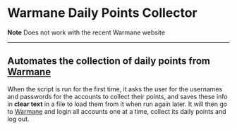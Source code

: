 # Warmane Daily Points Collector  
**Note** Does not work with the recent Warmane website  

---

## Automates the collection of daily points from [Warmane](https://www.warmane.com/)

When the script is run for the first time, it asks the user for the usernames and passwords for the accounts to collect their points, and saves these info in **clear text** in a file to load them from it when run again later. It will then go to [Warmane](https://www.warmane.com/) and login all accounts one at a time, collect its daily points and log out.
